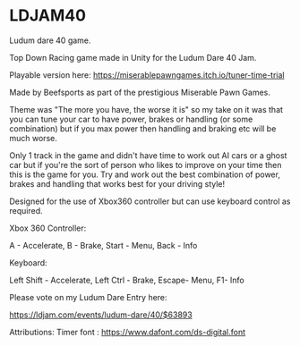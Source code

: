 # LDJAM40
Ludum dare 40 game.


Top Down Racing game made in Unity for the Ludum Dare 40 Jam.

Playable version here:
https://miserablepawngames.itch.io/tuner-time-trial

Made by Beefsports as part of the prestigious Miserable Pawn Games.

Theme was "The more you have, the worse it is" so my take on it was that you can tune your car to have power, brakes or handling (or some combination) but if you max power then handling and braking etc will be much worse.

Only 1 track in the game and didn't have time to work out AI cars or a ghost car but if you're the sort of person who likes to improve on your time then this is the game for you. Try and work out the best combination of power, brakes and handling that works best for your driving style!

Designed for the use of Xbox360 controller but can use keyboard control as required.

Xbox 360 Controller:

A - Accelerate, B - Brake, Start - Menu, Back - Info

Keyboard:

Left Shift - Accelerate, Left Ctrl - Brake, Escape- Menu, F1- Info



Please vote on my Ludum Dare Entry here:

https://ldjam.com/events/ludum-dare/40/$63893

Attributions:
Timer font : https://www.dafont.com/ds-digital.font